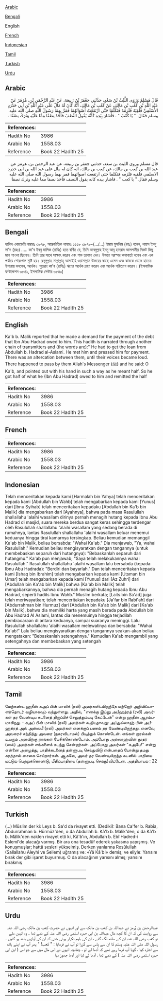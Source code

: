 [Arabic](#arabic)

[Bengali](#bengali)

[English](#english)

[French](#french)

[Indonesian](#indonesian)

[Tamil](#tamil)

[Turkish](#turkish)

[Urdu](#urdu)

## Arabic


<div dir="rtl" lang="ar" style={{fontSize:'larger',backgroundColor:'#f8f9fa',padding:20}}>
قَالَ مُسْلِمٌ وَرَوَى اللَّيْثُ بْنُ سَعْدٍ، حَدَّثَنِي جَعْفَرُ بْنُ رَبِيعَةَ، عَنْ عَبْدِ الرَّحْمَنِ بْنِ، هُرْمُزَ عَنْ عَبْدِ اللَّهِ بْنِ كَعْبِ بْنِ مَالِكٍ، عَنْ كَعْبِ بْنِ مَالِكٍ، أَنَّهُ كَانَ لَهُ مَالٌ عَلَى عَبْدِ اللَّهِ بْنِ أَبِي حَدْرَدٍ الأَسْلَمِيِّ فَلَقِيَهُ فَلَزِمَهُ فَتَكَلَّمَا حَتَّى ارْتَفَعَتْ أَصْوَاتُهُمَا فَمَرَّ بِهِمَا رَسُولُ اللَّهِ صلى الله عليه وسلم فَقَالَ ‏ "‏ يَا كَعْبُ ‏"‏ ‏.‏ فَأَشَارَ بِيَدِهِ كَأَنَّهُ يَقُولُ النِّصْفَ فَأَخَذَ نِصْفًا مِمَّا عَلَيْهِ وَتَرَكَ نِصْفًا ‏.‏
</div>
<div style={{backgroundColor:'#f8f9fa',padding:20, marginBottom: 10}}><table> <thead> <tr> <th>References:</th> <th></th> </tr> </thead> <tbody><tr><td>Hadith No</td><td>3986</td></tr><tr><td>Arabic No</td><td>1558.03</td></tr><tr><td>Reference</td><td>Book 22 Hadith 25</td></tr></tbody></table></div>


<div dir="rtl" lang="ar" style={{fontSize:'larger',backgroundColor:'#f8f9fa',padding:20}}>
قال مسلم وروى الليث بن سعد، حدثني جعفر بن ربيعة، عن عبد الرحمن بن، هرمز عن عبد الله بن كعب بن مالك، عن كعب بن مالك، انه كان له مال على عبد الله بن ابي حدرد الاسلمي فلقيه فلزمه فتكلما حتى ارتفعت اصواتهما فمر بهما رسول الله صلى الله عليه وسلم فقال " يا كعب " . فاشار بيده كانه يقول النصف فاخذ نصفا مما عليه وترك نصفا
</div>
<div style={{backgroundColor:'#f8f9fa',padding:20, marginBottom: 10}}><table> <thead> <tr> <th>References:</th> <th></th> </tr> </thead> <tbody><tr><td>Hadith No</td><td>3986</td></tr><tr><td>Arabic No</td><td>1558.03</td></tr><tr><td>Reference</td><td>Book 22 Hadith 25</td></tr></tbody></table></div>

## Bengali


<div dir="ltr" lang="bn" style={{fontSize:'larger',backgroundColor:'#f8f9fa',padding:20}}>
হাদিস একাডেমি নাম্বারঃ ৩৮৭৮, আন্তর্জাতিক নাম্বারঃ ১৫৫৮ ৩৮৭৮-(.../...) ইমাম মুসলিম (রহঃ) বলেন, লায়স ইবনু সা'দ (রহঃ) ..... কা'ব ইবনু মালিক (রাযিঃ) হতে বর্ণিত যে, তিনি আবদুল্লাহ ইবনু আবূ হাদরাদ আসলামীর নিকট কিছু মাল পাওনা ছিলেন। তিনি তার সাথে সাক্ষাৎ করেন এবং শক্ত তাগাদা দেন। উভয়ে পরস্পর কথাবার্তা বলেন এবং এক পর্যায়ে শোরগোল সৃষ্টি হয়। রসূলুল্লাহ সাল্লাল্লাহু আলাইহি ওয়াসাল্লাম উভয়ের কাছে এলেন এবং কাবকে ডেকে হাতের ইশারায় বললেন, অর্ধেক। সুতরাং কা'ব (রাযিঃ) ঋণের অর্ধেক গ্রহণ করেন এবং অর্ধেক পরিত্যাগ করেন। (ইসলামিক ফাউন্ডেশন ৩৮৪১, ইসলামিক সেন্টার ৩৮৪০)
</div>
<div style={{backgroundColor:'#f8f9fa',padding:20, marginBottom: 10}}><table> <thead> <tr> <th>References:</th> <th></th> </tr> </thead> <tbody><tr><td>Hadith No</td><td>3986</td></tr><tr><td>Arabic No</td><td>1558.03</td></tr><tr><td>Reference</td><td>Book 22 Hadith 25</td></tr></tbody></table></div>

## English


<div dir="ltr" lang="en" style={{fontSize:'larger',backgroundColor:'#f8f9fa',padding:20}}>
Ka'b b. Malik reported that he made a demand for the payment of the debt that Ibn Abu Hadrad owed to him. This hadith is narrated through another chain of transmitters and (the words are):" He had to get the loan from Abdullah b. Hadrad al-Aslami. He met him and pressed him for payment. There was an altercation between them, until their voices became loud. There happened to pass by them Allah's Messenger (ﷺ) and he said: O Ka'b, and pointed out with his hand in such a way as he meant half. So he got half of what he (Ibn Abu Hadrad) owed to him and remitted the half
</div>
<div style={{backgroundColor:'#f8f9fa',padding:20, marginBottom: 10}}><table> <thead> <tr> <th>References:</th> <th></th> </tr> </thead> <tbody><tr><td>Hadith No</td><td>3986</td></tr><tr><td>Arabic No</td><td>1558.03</td></tr><tr><td>Reference</td><td>Book 22 Hadith 25</td></tr></tbody></table></div>

## French


<div dir="ltr" lang="fr" style={{fontSize:'larger',backgroundColor:'#f8f9fa',padding:20}}>

</div>
<div style={{backgroundColor:'#f8f9fa',padding:20, marginBottom: 10}}><table> <thead> <tr> <th>References:</th> <th></th> </tr> </thead> <tbody><tr><td>Hadith No</td><td>3986</td></tr><tr><td>Arabic No</td><td>1558.03</td></tr><tr><td>Reference</td><td>Book 22 Hadith 25</td></tr></tbody></table></div>

## Indonesian


<div dir="ltr" lang="id" style={{fontSize:'larger',backgroundColor:'#f8f9fa',padding:20}}>
Telah menceritakan kepada kami [Harmalah bin Yahya] telah menceritakan kepada kami [Abdullah bin Wahb] telah mengabarkan kepada kami [Yunus] dari [Ibnu Syihab] telah menceritakan kepadaku [Abdullah bin Ka'b bin Malik] dia mengabarkan dari [Ayahnya], bahwa pada masa Rasulullah shallallahu 'alaihi wasallam dirinya pernah menagih hutang kepada Ibnu Abu Hadrad di masjid, suara mereka berdua sangat keras sehingga terdengar oleh Rasulullah shallallahu 'alaihi wasallam yang sedang berada di rumahnya, lantas Rasulullah shallallahu 'alaihi wasallam keluar menemui keduanya hingga tirai kamarnya tersingkap. Beliau kemudian memanggil Ka'ab bin Malik, beliau bersabda: "Wahai Ka'ab." Dia menjawab, "Ya, wahai Rasulullah." Kemudian beliau mengisyaratkan dengan tangannya (untuk membebaskan separuh dari hutangnya): "Bebaskanlah separuh dari hutangmu." Ka'ab pun menjawab, "Saya telah melakukannya wahai Rasulullah." Rasulullah shallallahu 'alaihi wasallam lalu bersabda (kepada Ibnu Abu Hadrada): "Berdiri dan bayarlah." Dan telah menceritakan kepada kami [Ishaq bin Ibrahim] telah mengabarkan kepada kami [Utsman bin Umar] telah mengabarkan kepada kami [Yunus] dari [Az Zuhri] dari [Abdullah bin Ka'ab bin Malik] bahwa [Ka'ab bin Malik] telah mengabarkannya, bahwa dia pernah menagih hutang kepada Ibnu Abu Hadrad, seperti hadits Ibnu Wahb." Muslim berkata; [Laits bin Sa'ad] juga telah meriwayatkan; telah menceritakan kepadaku [Ja'far bin Rabi'ah] dari [Abdurrahman bin Hurmuz] dari [Abdullah bin Ka'ab bin Malik] dari [Ka'ab bin Malik], bahwa dia memiliki harta yang masih berada pada Abdullah bin Abu Hadrad Al Aslami, lantas dia menemuinya hingga terjadilah pembiacaraan di antara keduanya, sampai suaranya meninggi. Lalu Rasulullah shallallahu 'alaihi wasallam melewatinya dan bersabda: "Wahai Ka'ab!" Lalu beliau mengisyaratkan dengan tangannya seakan-akan beliau mengatakan: "Bebaskanlah setengahnya." Kemudian Ka'ab mengambil yang setengahnya dan membebaskan yang setengah
</div>
<div style={{backgroundColor:'#f8f9fa',padding:20, marginBottom: 10}}><table> <thead> <tr> <th>References:</th> <th></th> </tr> </thead> <tbody><tr><td>Hadith No</td><td>3986</td></tr><tr><td>Arabic No</td><td>1558.03</td></tr><tr><td>Reference</td><td>Book 22 Hadith 25</td></tr></tbody></table></div>

## Tamil


<div dir="ltr" lang="ta" style={{fontSize:'larger',backgroundColor:'#f8f9fa',padding:20}}>
மேற்கண்ட ஹதீஸ் கஅப் பின் மாலிக் (ரலி) அவர்களிடமிருந்தே மற்றோர் அறிவிப்பாளர்தொடர் வழியாகவும் வந்துள்ளது. அதில், "எனக்கு இப்னு அபீஹத்ரத் (ரலி) அவர்கள் தர வேண்டிய கடனைத் திருப்பிச் செலுத்தும்படி கேட்டேன்" என்று ஹதீஸ் ஆரம்பமாகிறது. - கஅப் பின் மாலிக் (ரலி) அவர்கள் கூறியதாவது: அப்துல்லாஹ் பின் அபீஹத்ரத் அல் அஸ்லமீ (ரலி) அவர்கள் எனக்குப் பணம் தர வேண்டியிருந்தது. எனவே, அவரைச் சந்தித்து அவரை (நகரவிடாமல்) பிடித்துக் கொண்டேன். எங்கள் குரல்கள் உயரும் அளவிற்கு நாங்கள் பேசிக்கொண்டோம். அப்போது அல்லாஹ்வின் தூதர் (ஸல்) அவர்கள் எங்களைக் கடந்து சென்றார்கள். அப்போது அவர்கள் "கஅபே!" என்று என்னை அழைத்து, பாதிக்கடனைத் தள்ளுபடி செய்துவிடு என்பதைப் போன்று தமது கரத்தால் சைகை செய்தார்கள். ஆகவே, அவர் தர வேண்டியிருந்த கடனில் பாதியை மட்டும் பெற்றுக்கொண்டு, மீதிப்பாதியை (தள்ளுபடி செய்து)விட்டேன். அத்தியாயம் : 22
</div>
<div style={{backgroundColor:'#f8f9fa',padding:20, marginBottom: 10}}><table> <thead> <tr> <th>References:</th> <th></th> </tr> </thead> <tbody><tr><td>Hadith No</td><td>3986</td></tr><tr><td>Arabic No</td><td>1558.03</td></tr><tr><td>Reference</td><td>Book 22 Hadith 25</td></tr></tbody></table></div>

## Turkish


<div dir="ltr" lang="tr" style={{fontSize:'larger',backgroundColor:'#f8f9fa',padding:20}}>
(…) Müslim der ki: Leys b. Sa'd da rivayet etti. (Dediki): Bana Ca'fer b. Rabîa, Abdurrahman b. Hürmüz'den, o 4a Abdullah b. Kâ'b b. Mâlik'den, o da Kâ'b b. Mâlik'den naklen rivayet etti ki, Kâ'b'ın, Abdullah b. Ebî Hadred-i Eslemî'de alacağı varmış. Bir ara ona tesadüf ederek yakasına yapışmış. Ve konuşmuşlar; hattâ sesleri yükselmiş. Derken yanlarına Resûlullah (Sallallahu Aleyhi ve Sellem) uğramış ve: «Yâ Kâ'b!» demiş; ve eliyle: Yarısını bırak der gibi işaret buyurmuş. O da alacağının yarısını almış; yarısını bırakmış
</div>
<div style={{backgroundColor:'#f8f9fa',padding:20, marginBottom: 10}}><table> <thead> <tr> <th>References:</th> <th></th> </tr> </thead> <tbody><tr><td>Hadith No</td><td>3986</td></tr><tr><td>Arabic No</td><td>1558.03</td></tr><tr><td>Reference</td><td>Book 22 Hadith 25</td></tr></tbody></table></div>

## Urdu


<div dir="rtl" lang="ur" style={{fontSize:'larger',backgroundColor:'#f8f9fa',padding:20}}>
عبدالرحمٰن بن ہُرمز نے عبداللہ بن کعب بن مالک سے اور انہوں نے حضرت کعب بن مالک رضی اللہ عنہ سے روایت کی کہ ان کا کچھ مال عبداللہ بن ابی حدرد اسلمی رضی اللہ عنہ کے ذمے تھا ۔ وہ انہیں ملے تو کعب رضی اللہ عنہ ان کے ساتھ لگ گئے ، ان کی باہم تکرار ہوئی حتی کہ ان کی آوازیں بلند ہو گئیں ۔ رسول اللہ صلی اللہ علیہ وسلم کا ان سے پاس سے گزرا تو آپ نے فرمایا : " کعب! " پھر آپ نے اپنے ہاتھ سے اشارہ کیا ، گویا آپ فرما رہے تھے کہ آدھا لے لو ، چنانچہ انہوں نے اس مال میں سے جو اس ( ابن ابی حدرد اسلمی رضی اللہ عنہ ) کے ذمے تھا ، آدھا لے لیا اور آدھا چھوڑ دیا
</div>
<div style={{backgroundColor:'#f8f9fa',padding:20, marginBottom: 10}}><table> <thead> <tr> <th>References:</th> <th></th> </tr> </thead> <tbody><tr><td>Hadith No</td><td>3986</td></tr><tr><td>Arabic No</td><td>1558.03</td></tr><tr><td>Reference</td><td>Book 22 Hadith 25</td></tr></tbody></table></div>